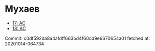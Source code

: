 # Мухаев
- [17: AC](17.md)
- [18: AC](18.md)

Commit: c0df592da8a4afdff663bd4f60cd9e6670654a01
 fetched at: 20201014-064734
